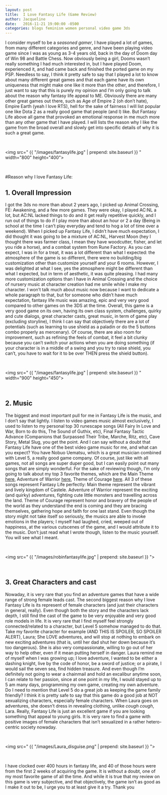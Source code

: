 ```yaml
---
layout: post
title:  I Love Fantasy Life (Game Review)
author: Jacqueline
date:   2016-11-21 19:00:00 -0500
categories: blogs feminism women personal video game 3ds
---
```


I consider myself to be a *seasoned gamer*, I have played a lot of games, from many different categories and genre, and have been playing video game since I was as young as 3-4 years old, back in the day of Doom day of Win 98 and Battle Chess. Now obviously being a girl, Dooms wasn’t really something I had much interested in, but I have played Doom, experienced it, and had came back and finished the ported game on my PSP. Needless to say, I think it pretty safe to say that I played a lot to know about many different great games and that each game have its own uniqueness that might make one like it more than the other, and therefore, I just want to say that this is purely my opinion and I’m only going to talk about the reason why fantasy life appeal to ME. Obviously there are many other great games out there, such as Age of Empire 2 (oh don’t hate), Empire Earth (yeah I love RTS), hell for the sake of fairness I will list popular one like Dota 2 as a really good game that people (and I) like. But Fantasy Life above all game that provoked an emotional response in me much more than any other game that I have played. I will lists the reason why I like the game from the broad overall and slowly get into specific details of why it is such a great game.

<br>

<img src=" {{ "/images/fantasylife.jpg" | prepend: site.baseurl }} " width="800" height="400">

<br>

#Reason why I love Fantasy Life:
## 1. Overall Impression
I got the 3ds no more than about 2 years ago, I picked up Animal Crossing, FE: Awakening, and a few more games. They were okay, I played AC:NL a lot, but AC:NL lacked things to do and it get really repetitive quickly, and I run out of things to do if I play more than about an hour or 2 a day (Being in school at the time I can’t play everyday and tend to hog a lot of time over a weekend). When I picked up Fantasy Life, I didn’t have much expectation, I did thought it was going to be a mixture of AC:NL, Harvest Moon (hey I thought there was farmer class, I mean they have woodcutter, fisher, and let you ride a horse), and a combat system from Rune Factory. As you can expect, I was in for a treat, it was a lot different than what I expected: the atmosphere of the game is so different, there were no building/big customization other than customize yourself and your 6 rooms. However, I was delighted at what I see, yes the atmosphere might be different than what I expected, but in term of aesthetic, it was quite pleasing. I had many more customization options than I have in Animal Crossing and the choice of nursery music at character creation had me smile while I make my character. I won’t talk much about music now because I want to dedicate a whole paragraph to that, but for someone who didn’t have much expectation, fantasy life music was amazing, epic and very very good compared to other games on the 3DS at the time. Overall, this game is a very good game on its own, having its own class system, challenges, quirky and cute dialogs, great character casts, great music, in term of game play (excluding storyline), I think I can say that objectively there are a lot of potentials (such as learning to use shield as a paladin or do the 5 buttons combo properly as mercenary). Of course, there are also room for improvement, such as refining the feels of combat, it feel a bit clunky because you can’t switch your actions when you are doing something (if your character is in a middle of a swing and you try to raise shield, you can’t, you have to wait for it to be over THEN press the shield button).

<br>

<img src=" {{ "/images/fantasylife.jpg" | prepend: site.baseurl }} " width="900" height="450">

<br>

## 2. Music
The biggest and most important pull for me in Fantasy Life is the music, and I don’t say that lightly. I listen to video games music almost exclusively, I used to listen to my personal top 30 runescape songs (All Fairy In Love and War, Born to do this, The Sound of Guthix, etc), Final Fantasy Tactic Advance (Companions that Surpassed Their Tribe, Marche, Ritz, etc), Cave Story, Metal Slug, you get the point. And I can say without a doubt that Fantasy Life have one of the best video game music for me, and what can you expect? You have Nobuo Uematsu, which is a great musician combined with Level 5, a really good game company. Of course, just like with all games, not all songs are super duper good, but I can easily point out many songs that are simply wonderful. For the sake of reviewing though, I’m only going to talk about my top 3 favorite themes, which are the Main Theme [here](https://www.youtube.com/watch?v=wWrF_9yLH94), Adventure of Warrior [here](https://www.youtube.com/watch?v=AtEoYN90vvM&list=PLjW43BMgRBoaXP5F796KuYl6VHvqOuY61&index=22), Theme of Courage [here](https://www.youtube.com/watch?v=0TfIVUbmF5w&index=48&list=PLjW43BMgRBoaXP5F796KuYl6VHvqOuY61). All 3 of these songs represent Fantasy Life perfectly: Main theme represent the vibrant and lively kingdom of Castele. Adventure of Warrior represent the exciting (and quirky) adventures, fighting cute little monsters and travelling across the land. Theme of Courage represent honor and bravery of the people of the world as they understand the end is coming and they are bracing themselves, gathering hope and faith for one last stand. Even though the story might not take itself so seriously, the musics are able to invoke emotions in the players; I myself had laughed, cried, weeped out of happiness, at the various cutscenes of the game, and I would attribute it to the music. Don’t just read what I wrote though, listen to the music yourself. You will see what I meant.

<br>

<img src=" {{ "/images/robinfantasylife.jpg" | prepend: site.baseurl }} ">

<br>

## 3. Great Characters and cast
Nowaday, it is very rare that you find an adventure games that have a wide range of strong female leads cast. The second biggest reason why I love Fantasy Life is its represent of female characters (and just their characters in general, really). Even though both the story and the characters lack depth, I still find the cast of the game to be very enjoyable and very good role models in life. It is very rare that I find myself feel strongly connected/related to a character, but Level 5 somehow managed to do that. Take my favorite character for example (AND THIS IS SPOILER, SO SPOILER ALERT), Laura; She LOVE adventures, and will stop at nothing to embark on new exciting adventures (that is, until her dad shut her down because it’s too dangerous). She is also very compassionate, willing to go out of her way to help other, even if it mean putting herself in danger. Laura remind me of myself when I was growing up; I love adventure, I wanted to be either a dashing knight, live by the code of honor, be a sword of justice; or a pirate, I would sail the seven sea, find hidden treasure. And even though I’m definitely not going to wear a chainmail and hold an excalibur anytime soon, I can relate to her passion, since at one point in my life, I would stayed up to 5 am many days, programming my own game, creating my own adventure. Do I need to mention that Level 5 do a great job as keeping the game family friendly? I think it is pretty safe to say that this game do a good job at NOT sexualizing characters, especially female characters. When Laura goes on adventures, she doesn’t dress in revealing clothing, unlike *cough cough*, Lara. Really, Fantasy Life is just an excellent game if you are looking something that appeal to young girls. It is very rare to find a game with positive images of female characters that isn’t sexualized in a rather hetero-centric society nowaday.

<br>

<img src=" {{ "/images/Laura_disguise.png" | prepend: site.baseurl }} ">

<br>


I have clocked over 400 hours in fantasy life, and 40 of those hours were from the first 2 weeks of acquiring the game. It is without a doubt, one of my most favorite game of all the time. And while it is true that my review on this game is very subjective, and that objectively, the game isn’t as good as I make it out to be, I urge you to at least give it a try. Thank you
